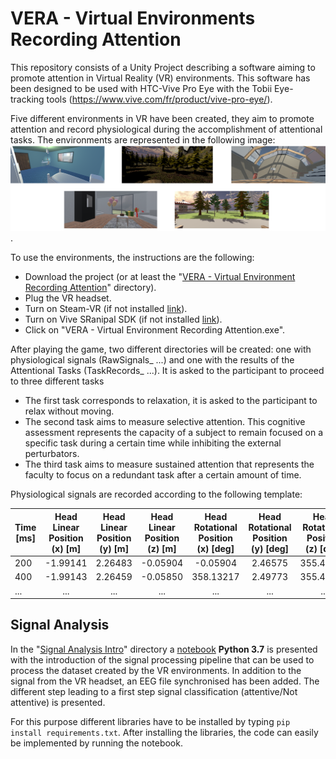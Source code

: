 # VERA - Virtual Environments Recording Attention

This repository consists of a Unity Project describing a software aiming to promote attention in Virtual Reality (VR) environments. This software has been designed to be used with HTC-Vive Pro Eye with the Tobii Eye-tracking tools (https://www.vive.com/fr/product/vive-pro-eye/).

Five different environments in VR have been created, they aim to promote attention and record physiological during the accomplishment of attentional tasks. The environments are represented in the following image: 
![VR Env](GitUsefull/VirtualEnvironment.png).

To use the environments, the instructions are the following: 
- Download the project (or at least the "[VERA - Virtual Environment Recording Attention](VERA%20-%20Virtual%20Environment%20Recording%20Attention)" directory). 
- Plug the VR headset.
- Turn on Steam-VR (if not installed [link](https://store.steampowered.com/steamvr?l)).
- Turn on Vive SRanipal SDK (if not installed [link](https://developer.vive.com/resources/knowledgebase/vive-sranipal-sdk/)).
- Click on "VERA - Virtual Environment Recording Attention.exe".

After playing the game, two different directories will be created: one with physiological signals (RawSignals_ ...) and one with the results of the Attentional Tasks (TaskRecords_ ...).
It is asked to the participant to proceed to three different tasks 
- The first task corresponds to relaxation, it is asked to the participant to relax without moving.
- The second task aims to measure selective attention. This cognitive assessment represents the capacity of a subject to remain focused on a specific task during a certain time while inhibiting the external perturbators.
- The third task aims to measure sustained attention that represents the faculty to focus on a redundant task after a certain amount of time.

Physiological signals are recorded according to the following template: 

| Time  [ms]  | Head Linear Position (x) [m] | Head Linear Position (y) [m] | Head Linear Position (z) [m] | Head Rotational Position (x) [deg] | Head Rotational Position (y) [deg] | Head Rotational Position (z) [deg] | Eye Position (x) [m] | Eye Position (y) [m] | Eye Position (z) [m] | Eye Direction (x) | Eye Direction (y) | Eye Direction (z)  | Pupil Diameter [mm]  | Blinking Left | Blinking Right |
| ----------- |:----------------------------:|:----------------------------:|:----------------------------:|:------------------------------------:|:----------------------------------:|:----------------------------------:|:--------------------:|:--------------------:|:--------------------:|:-----------------:|:-----------------:|:------------------:|:--------------------:|:-------------:| --------------:| 
| 200        |-1.99141    |2.26483|-0.05904|-0.05904|2.46575|355.48395 |    -1.992    |2.266    |-0.055    |0.027|    -0.043    |0.999    |2.733|    0.000    |0.000|
|400    |-1.99143|    2.26459|    -0.05850|    358.13217    |2.49773    |355.46933    |-1.993|    2.266    |-0.054|    0.022    |-0.050    |0.998|    2.537|    0.000    |0.000|
|...|...|...|...|...|...|...|...|...|...|...|...|...|...|...|...


## Signal Analysis 

In the "[Signal Analysis Intro](Signal%20Analysis%20Intro/)" directory a [notebook](Signal%20Analysis%20Intro/VERA%20-%20Signal%20Analysis%20Pipeline%20.ipynb) **Python 3.7** is presented with the introduction of the signal processing pipeline that can be used to process the dataset created by the VR environments. In addition to the signal from the VR headset, an EEG file synchronised has been added. The different step leading to a first step signal classification (attentive/Not attentive) is presented. 

For this purpose different libraries have to be installed by typing `pip install requirements.txt`. After installing the  libraries, the code can easily be implemented by running the notebook. 
